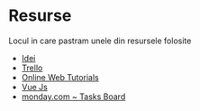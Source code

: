 <h1> Resurse </h1>

<p>Locul in care pastram unele din resursele folosite</p>

<ul>
<li><a href="https://docs.google.com/document/d/17_7Mt8c_CUNzdj5nHAEqT0qJe3T6b3WRc4uwTJuVa6k/edit?fbclid=IwAR2SGDOJNM1tORwMHAYrk93fXu_MezlhVFZKriLzxTusuzgJxr9JpP6KrT0">Idei</a></li>
<li><a href="https://trello.com/b/gf5VVxdL/front-ip-proiect">Trello</a></li>
<li><a href="https://www.w3schools.com">Online Web Tutorials</a></li>
<li><a href="https://vuejs.org/v2/guide/">Vue Js</a></li>
<li><a href="https://ip-front.monday.com/boards/216382209">monday.com ~ Tasks Board</a></li>
<ul>
